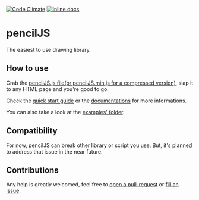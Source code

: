 [![Code Climate](https://codeclimate.com/github/GMartigny/pencilJS/badges/gpa.svg)](https://codeclimate.com/github/GMartigny/pencilJS)
[![Inline docs](http://inch-ci.org/github/GMartigny/pencilJS.svg?branch=master)](http://inch-ci.org/github/GMartigny/pencilJS)

# pencilJS

The easiest to use drawing library.

## How to use

Grab the [pencilJS.js file(or pencilJS.min.js for a compressed version)](https://api.github.com/repos/GMartigny/pencilJS/zipball), slap it to any HTML page and you're good to go.

Check the [quick start guide](https://github.com/GMartigny/pencilJS/blob/master/QUICK_START.md) or the [documentations](https://github.com/GMartigny/pencilJS/blob/master/DOCUMENTATION.md) for more informations.

You can also take a look at the [examples' folder](https://github.com/GMartigny/pencilJS/tree/master/examples).

## Compatibility

For now, pencilJS can break other library or script you use. But, it's planned to address that issue in the near future.

## Contributions

Any help is greatly welcomed, feel free to [open a pull-request](https://github.com/GMartigny/pencilJS/pulls) or [fill an issue](https://github.com/GMartigny/pencilJS/issues).